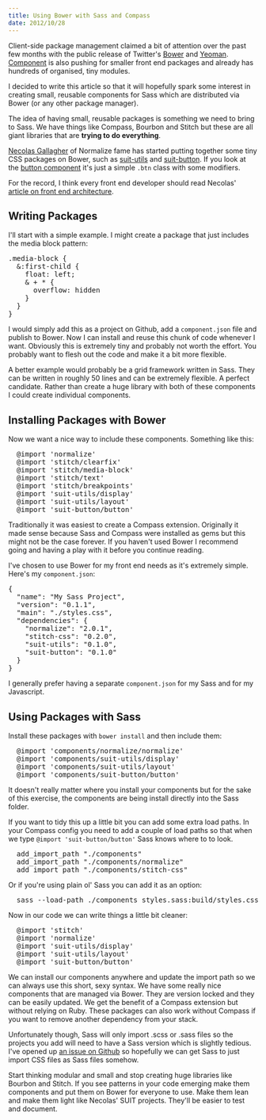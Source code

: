 ```yaml
--- 
title: Using Bower with Sass and Compass
date: 2012/10/28
---
```


Client-side package management claimed a bit of attention over the past few months with the public release of Twitter's [Bower](http://twitter.github.com/bower/) and [Yeoman](http://yeomain.io). [Component](https://github.com/component/component) is also pushing for smaller front end packages and already has hundreds of organised, tiny modules. 

I decided to write this article so that it will hopefully spark some interest in creating small, reusable components for Sass which are distributed via Bower (or any other package manager). 

The idea of having small, reusable packages is something we need to bring to Sass. We have things like Compass, Bourbon and Stitch but these are all giant libraries that are **trying to do everything**.

[Necolas Gallagher](http://twitter.com/necolas) of Normalize fame has started putting together some tiny CSS packages on Bower, such as [suit-utils](https://github.com/necolas/suit-utils) and [suit-button](https://github.com/necolas/suit-button). If you look at the [button component](https://github.com/necolas/suit-button/blob/master/button.css) it's just a simple `.btn` class with some modifiers.

For the record, I think every front end developer should read Necolas' [article on front end architecture](http://nicolasgallagher.com/about-html-semantics-front-end-architecture/).

## Writing Packages

I'll start with a simple example. I might create a package that just includes the media block pattern:

<pre class="prettyprint lang-css">
.media-block {
  &:first-child {
    float: left;
    & + * {
      overflow: hidden
    }
  }
}
</pre>

I would simply add this as a project on Github, add a `component.json` file and publish to Bower. Now I can install and reuse this chunk of code whenever I want. Obviously this is extremely tiny and probably not worth the effort. You probably want to flesh out the code and make it a bit more flexible. 

A better example would probably be a grid framework written in Sass. They can be written in roughly 50 lines and can be extremely flexible. A perfect candidate. Rather than create a huge library with both of these components I could create individual components.

## Installing Packages with Bower

Now we want a nice way to include these components. Something like this:

<pre class="prettyprint">
  @import 'normalize'
  @import 'stitch/clearfix'
  @import 'stitch/media-block'
  @import 'stitch/text'
  @import 'stitch/breakpoints'
  @import 'suit-utils/display'
  @import 'suit-utils/layout'
  @import 'suit-button/button'
</pre>

Traditionally it was easiest to create a Compass extension. Originally it made sense because Sass and Compass were installed as gems but this might not be the case forever. If you haven't used Bower I recommend going and having a play with it before you continue reading.

I've chosen to use Bower for my front end needs as it's extremely simple. Here's my `component.json`:

<pre class="prettyprint">
{
  "name": "My Sass Project",
  "version": "0.1.1",
  "main": "./styles.css",
  "dependencies": {
    "normalize": "2.0.1",
    "stitch-css": "0.2.0",
    "suit-utils": "0.1.0",
    "suit-button": "0.1.0"
  }
}
</pre>

I generally prefer having a separate `component.json` for my Sass and for my Javascript. 

## Using Packages with Sass

Install these packages with `bower install` and then include them:

<pre class="prettyprint">
  @import 'components/normalize/normalize'
  @import 'components/suit-utils/display'
  @import 'components/suit-utils/layout'
  @import 'components/suit-button/button'
</pre>

It doesn't really matter where you install your components but for the sake of this exercise, the components are being install directly into the Sass folder.

If you want to tidy this up a little bit you can add some extra load paths. In your Compass config you need to add a couple of load paths so that when we type `@import 'suit-button/button'` Sass knows where to to look.

<pre class="prettyprint">
  add_import_path "./components"
  add_import_path "./components/normalize"
  add_import_path "./components/stitch-css"
</pre>

Or if you're using plain ol' Sass you can add it as an option:

<pre class="prettyprint">
  sass --load-path ./components styles.sass:build/styles.css
</pre>

Now in our code we can write things a little bit cleaner:

<pre class="prettyprint">
  @import 'stitch'
  @import 'normalize'
  @import 'suit-utils/display'
  @import 'suit-utils/layout'
  @import 'suit-button/button'
</pre>

We can install our components anywhere and update the import path so we can always use this short, sexy syntax. We have some really nice components that are managed via Bower. They are version locked and they can be easily updated. We get the benefit of a Compass extension but without relying on Ruby. These packages can also work without Compass if you want to remove another dependency from your stack.

Unfortunately though, Sass will only import .scss or .sass files so the projects you add will need to have a Sass version which is slightly tedious. I've opened up [an issue on Github](https://github.com/nex3/sass/issues/556) so hopefully we can get Sass to just import CSS files as Sass files somehow.

Start thinking modular and small and stop creating huge libraries like Bourbon and Stitch. If you see patterns in your code emerging make them components and put them on Bower for everyone to use. Make them lean and make them light like Necolas' SUIT projects. They'll be easier to test and document.
